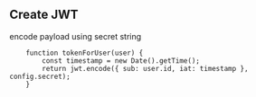 ## Create JWT
encode payload using secret string 
```
    function tokenForUser(user) {
        const timestamp = new Date().getTime();
        return jwt.encode({ sub: user.id, iat: timestamp }, config.secret);
    }
```